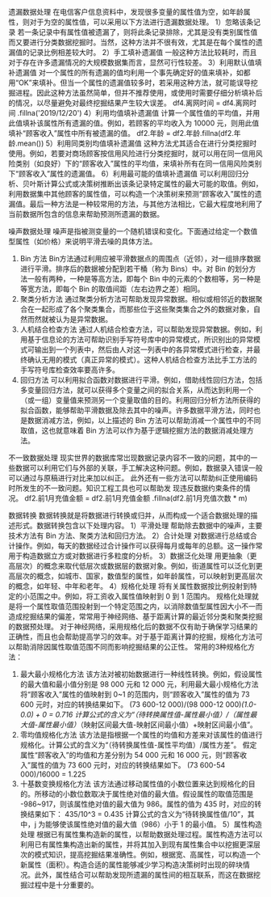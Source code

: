 遗漏数据处理
在电信客户信息资料中，发现很多变量的属性值为空，如年龄属性，则对于为空的属性值，可以采用以下方法进行遗漏数据处理。
1）忽略该条记录
若一条记录中有属性值被遗漏了，则将此条记录排除，尤其是没有类别属性值而又要进行分类数据挖掘时。当然，这种方法并不很有效，尤其是在每个属性的遗漏值的记录比例相差较大时。
2）手工填补遗漏值
一般这种方法比较耗时，而且对于存在许多遗漏情况的大规模数据集而言，显然可行性较差。
3）利用默认值填补遗漏值
对一个属性的所有遗漏的值均利用一个事先确定好的值来填补，如都用“OK”来填补。但当一个属性的遗漏值较多时，若采用这种方法，就可能误导挖掘进程。因此这种方法虽然简单，但并不推荐使用，或使用时需要仔细分析填补后的情况，以尽量避免对最终挖掘结果产生较大误差。
df4.离网时间 = df4.离网时间 .fillna('2019/12/20')
4）利用均值填补遗漏值
计算一个属性值的平均值，并用此值填补该属性所有遗漏的值。例如，若顾客的平均收入为 10000 元，则用此值填补“顾客收入”属性中所有被遗漏的值。
df2.年龄 = df2.年龄.fillna(df2.年龄.mean())
5）利用同类别均值填补遗漏值
这种方法尤其适合在进行分类挖掘时使用。例如，若要对商场顾客按信用风险进行分类挖掘时，就可以用在同一信用风险类别（如良好）下的“顾客收入”属性的平均值，来填补所有在同一信用风险类别下“顾客收入”属性的遗漏值。
6）利用最可能的值填补遗漏值
可以利用回归分析、贝叶斯计算公式或决策树推断出该条记录特定属性的最大可能的取值。例如，利用数据集中其他顾客的属性值，可以构造一个决策树来预测“顾客收入”属性的遗漏值。最后一种方法是一种较常用的方法，与其他方法相比，它最大程度地利用了当前数据所包含的信息来帮助预测所遗漏的数据。

噪声数据处理
噪声是指被测变量的一个随机错误和变化。下面通过给定一个数值型属性（如价格）来说明平滑去噪的具体方法。
1. Bin 方法
Bin方法通过利用应被平滑数据点的周围点（近邻），对一组排序数据进行平滑。排序后的数据被分配到若干桶（称为 Bins）中。对 Bin 的划分方法一般有两种，一种是等高方法，即每个 Bin 中的元素的个数相等，另一种是等宽方法，即每个 Bin 的取值间距（左右边界之差）相同。
2. 聚类分析方法
通过聚类分析方法可帮助发现异常数据。相似或相邻近的数据聚合在一起形成了各个聚类集合，而那些位于这些聚类集合之外的数据对象，自然而然就被认为是异常数据。
3. 人机结合检查方法
通过人机结合检查方法，可以帮助发现异常数据。例如，利用基于信息论的方法可帮助识别手写符号库中的异常模式，所识别出的异常模式可输出到一个列表中，然后由人对这一列表中的各异常模式进行检查，并最终确认无用的模式（真正异常的模式）。这种人机结合检查方法比手工方法的手写符号库检查效率要高许多。
4. 回归方法
可以利用拟合函数对数据进行平滑。例如，借助线性回归方法，包括多变量回归方法，就可以获得多个变量之间的拟合关系，从而达到利用一个（或一组）变量值来预测另一个变量取值的目的。利用回归分析方法所获得的拟合函数，能够帮助平滑数据及除去其中的噪声。许多数据平滑方法，同时也是数据消减方法，例如，以上描述的 Bin 方法可以帮助消减一个属性中的不同取值，这也就意味着 Bin 方法可以作为基于逻辑挖掘方法的数据消减处理方法。

不一致数据处理
现实世界的数据库常岀现数据记录内容不一致的问题，其中的一些数据可以利用它们与外部的关联，手工解决这种问题。例如，数据录入错误一般可以通过与原稿进行对比来加以纠正。 此外还有一些方法可以帮助纠正使用编码时所发生的不一致问题。知识工程工具也可以帮助发 现违反数据约束条件的情况。
df2.前1月充值金额 = df2.前1月充值金额 .fillna(df2.前1月充值次数 * m)

数据转换
数据转换就是将数据进行转换或归并，从而构成一个适合数据处理的描述形式。数据转换包含以下处理内容。
1）平滑处理
帮助除去数据中的噪声，主要技术方法有 Bin 方法、聚类方法和回归方法。
2）合计处理
对数据进行总结或合计操作。例如，每天的数据经过合计操作可以获得每月或每年的总额。这一操作常用于构造数据立方或对数据进行多粒度的分析。
3）数据泛化处理
用更抽象（更高层次）的概念来取代低层次或数据层的数据对象。例如，街道属性可以泛化到更高层次的概念，如城市、国家，数值型的属性，如年龄属性，可以映射到更高层次的概念，如年轻、中年和老年。
4）规格化处理
将有关属性数据按比例投射到特定的小范围之中。例如，将工资收入属性值映射到 0 到 1 范围内。
规格化处理就是将一个属性取值范围投射到一个特定范围之内，以消除数值型属性因大小不一而造成挖掘结果的偏差，常常用于神经网络、基于距离计算的最近邻分类和聚类挖掘的数据预处理。
对于神经网络，采用规格化后的数据不仅有助于确保学习结果的正确性，而且也会帮助提高学习的效率。对于基于距离计算的挖掘，规格化方法可以帮助消除因属性取值范围不同而影响挖掘结果的公正性。
常用的3种规格化方法：
1. 最大最小规格化方法
该方法对被初始数据进行一种线性转换。例如，假设属性的最大值和最小值分别是 98 000 元和 12 000 元，利用最大最小规格化方法将“顾客收入”属性的值映射到 0~1 的范围内，则“顾客收入”属性的值为 73 600 元时，对应的转换结果如下。
(73 600-12 000)/(98 000-12 000)*(1.0-0.0) + 0 = 0.716
计算公式的含义为“（待转换属性值-属性最小值）/（属性最大值-属性最小值）*（映射区间最大值-映射区间最小值）+映射区间最小值”。
2. 零均值规格化方法
该方法是指根据一个属性的均值和方差来对该属性的值进行规格化。计算公式的含义为“（待转换属性值-属性平均值）/属性方差”。
假定属性“顾客收入”的均值和方差分别为 54 000 元和 16 000 元，则“顾客收入”属性的值为 73 600 元时，对应的转换结果如下。
(73 600-54 000)/16000 = 1.225
3. 十基数变换规格化方法
该方法通过移动属性值的小数位置来达到规格化的目的。所移动的小数位数取决于属性绝对值的最大值。假设属性的取值范围是 -986~917，则该属性绝对值的最大值为 986。属性的值为 435 时，对应的转换结果如下：
435/10^3 = 0.435
计算公式的含义为“待转换属性值/10”，其中，j 为能够使该属性绝对值的最大值（986）小于 1 的最小值。
5）属性构造处理
根据已有属性集构造新的属性，以帮助数据处理过程。属性构造方法可以利用已有属性集构造出新的属性，并将其加入到现有属性集合中以挖掘更深层次的模式知识，提高挖掘结果准确性。例如，根据宽、高属性，可以构造一个新属性（面积）。构造合适的属性能够减少学习构造决策树时出现的碎块情况。此外，属性结合可以帮助发现所遗漏的属性间的相互联系，而这在数据挖掘过程中是十分重要的。